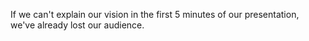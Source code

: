 If we can't explain our vision in the first 5 minutes of our presentation, we've already lost our audience.
